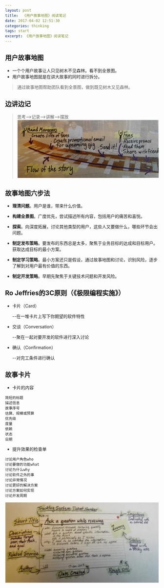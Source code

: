 ```yaml
---
layout: post
title:  《用户故事地图》阅读笔记
date: 2017-04-02 12:51:30
categories: thinking
tags: start
excerpt: 《用户故事地图》阅读笔记
---
```


## 用户故事地图
- 一个个用户故事让人只见树木不见森林。看不到全景图。
- 用户故事地图就是在讲大故事的同时进行拆分。

> 通过故事地图帮助团队看到全景图，做到既见树木又见森林。

## 边讲边记
> 思考-->记录-->讲解-->摆放
![image](\assets\20170403\1.png)


## 故事地图六步法
- **理清问题**。用户是谁，带来什么价值。
- **构建全景图**。广度优先，尝试描述所有内容，包括用户的痛苦和喜悦。

- **探索**。向深度拓展，讨论其他类型的用户，这些人又要做什么，哪些环节会出问题。

- **制定发布策略**。要发布的东西总是太多，聚焦于业务目标的达成和目标用户。获取达成目标的最小方案。

- **制定学习策略**。最小方案还只是假设，通过故事地图和讨论，识别风险，逐步了解到对用户最有价值的东西。

- **制定开发策略**。早期先聚焦于关键技术问题和开发风险。

## Ro Jeffries的3C原则（《极限编程实施》）
- 卡片（Card）

   --在一堆卡片上写下你期望的软件特性
- 交谈（Conversation）

   --聚在一起对要开发的软件进行深入讨论
- 确认（Confirmation）

   --对完工条件进行确认

## 故事卡片
- 卡片的内容

```
简短的标题
描述信息
故事序号
估算、规模或预算
优先级
度量
依赖
状态
日期
```
- 提升效果的检查单

```
讨论用户角色who
讨论要做的功能what
讨论为什么why
讨论软件之外的事
讨论异常情况
讨论更好的解决方案
讨论方案如何实现
讨论开发周期
```
![image](\assets\20170403\2.png)



